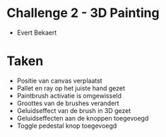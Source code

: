 # Challenge 2 - 3D Painting
- Evert Bekaert
# Taken
- Positie van canvas verplaatst
- Pallet en ray op het juiste hand gezet
- Paintbrush activatie is omgewisseld
- Groottes van de brushes verandert
- Geluidseffect van de brush in 3D gezet
- Geluidseffecten aan de knoppen toegevoegd
- Toggle pedestal knop toegevoegd